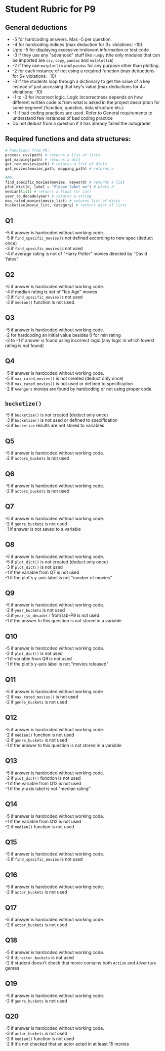# Student Rubric for P9

## General deductions
- -5 for hardcoding answers. Max -5 per question.   
- -4 for hardcoding indices (max deduction for 3+ violations: -10)  
- Upto -5 for displaying excessive irrelevant information or test code  
- -3 if they use any "advanced" stuff like `numpy` (the only modules that can be imported are `csv`, `copy`, `pandas` and `matplotlib`)   
- -2 if they use `matplotlib` and `pandas` for any purpose other than plotting. 
- -2 for each instance of not using a required function (max deductions for 6+ violations: -10)   
- -3 if the students loop through a dictionary to get the value of a key instead of just accessing that key's value (max deductions for 4+ violations: -10)  
- -1 to -3 for incorrect logic. Logic incorrectness depends on how different written code is from what is asked in the project description for some segment (function, question, data structure etc.)   
- -1 if bad coding practices are used. Refer to General requirements to understand few instances of bad coding practice
- Do not deduct from a question if it has already failed the autograder   

## Required functions and data structures:      
```python
# Functions from P8:
process_csv(path) # returns a list of lists
get_mapping(path) # returns a dict
get_raw_movies(path) # returns a list of dicts
get_movies(movies_path, mapping_path) # returns a

#P9:
find_specific_movies(movies, keyword) # returns a list
plot_dict(d, label = "Please label me") # plots d  
median(list) # returns a float (or int) 
year_to_decade(year) # returns a string 
max_rated_movies(movie_list) # returns list of dicts  
bucketize(movie_list, category) # returns dict of lists 
```

## Q1       
-5 if answer is hardcoded without working code.  
-5 if `find_specific_movies` is not defined according to new spec (deduct once)  \
-3 if `find_specific_movies` is not used  
-4 if average rating is not of "Harry Potter" movies directed by "David Yates"  

## Q2
-5 if answer is hardcoded without working code.  
-4 if median rating is not of "Ice Age" movies  
-3 if `find_specific_movies` is not used  
-3 if `median()` function is not used.  

## Q3
-5 if answer is hardcoded without working code.  
-2 for hardcoding an initial value besides 0 for min rating  
-3 to -1 if answer is found using incorrect logic (any logic in which lowest rating is not found) 

## Q4
-5 if answer is hardcoded without working code.  
-5 if `max_rated_movies()` is not created (deduct only once)   
-3 if `max_rated_movies()` is not used or defined to specification  
-2 if `Avengers` movies are found by hardcoding or not using proper code.   

## `bucketize()`
-5 if `bucketize()` is not created (deduct only once)   
-3 if `bucketize()` is not used or defined to specification  
-3 if `bucketize` results are not stored to variables  

## Q5
-5 if answer is hardcoded without working code.   
-2 if `actors_buckets` is not used  

## Q6
-5 if answer is hardcoded without working code.   
-2 if `actors_buckets` is not used  

## Q7
-5 if answer is hardcoded without working code.   
-2 if `genre_buckets` is not used  
-1 if answer is not saved to a variable  

## Q8
-5 if answer is hardcoded without working code.   
-5 if `plot_dict()` is not created (deduct only once)  
-3 if `plot_dict()` is not used    
-1 if the variable from Q7 is not used  
-1 if the plot's y-axis label is not "number of movies"  

## Q9
-5 if answer is hardcoded without working code.     
-2 if `year_buckets` is not used     
-3 if `year_to_decade()` from lab-P9 is not used    
-1 if the answer to this question is not stored in a variable   

## Q10
-5 if answer is hardcoded without working code.     
-2 if `plot_dict()` is not used       
-1 if variable from Q9 is not used        
-1 if the plot's y-axis label is not "movies released"  

## Q11
-5 if answer is hardcoded without working code    
-2 if `max_rated_movies()` is not used      
-2 if `genre_buckets` is not used     

## Q12
-5 if answer is hardcoded without working code.         
-2 if `median()` function is not used         
-2 if `genre_buckets` is not used     
-1 if the answer to this question is not stored in a variable       

## Q13
-5 if answer is hardcoded without working code.         
-2 if `plot_dict()` function is not used            
-1 if the variable from Q12 is not used       
-1 if the y-axis label is not "median rating"     

## Q14
-5 if answer is hardcoded without working code.    
-1 if the variable from Q12 is not used       
-2 if `median()` function is not used       

## Q15
-5 if answer is hardcoded without working code.    
-3 if `find_specific_movies` is not used  

## Q16
-5 if answer is hardcoded without working code.     
-2 if `actor_buckets` is not used   

## Q17
-5 if answer is hardcoded without working code.         
-2 if `actor_buckets` is not used   

## Q18
-5 if answer is hardcoded without working code.         
-2 if `director_buckets` is not used  
-2 if student doesn't check that movie contains both `Action` and `Adventure` genres      

## Q19
-5 if answer is hardcoded without working code.         
-2 if `genre_buckets` is not used  
    
## Q20
-5 if answer is hardcoded without working code.         
-3 if `actor_buckets` is not used  
-2 if `median()` function is not used  
-2 if it's not checked that an actor acted in at least 15 movies      


